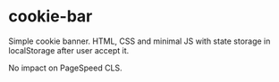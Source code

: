 # cookie-bar
Simple cookie banner.
HTML, CSS and minimal JS with state storage in localStorage after user accept it.

No impact on PageSpeed CLS.
